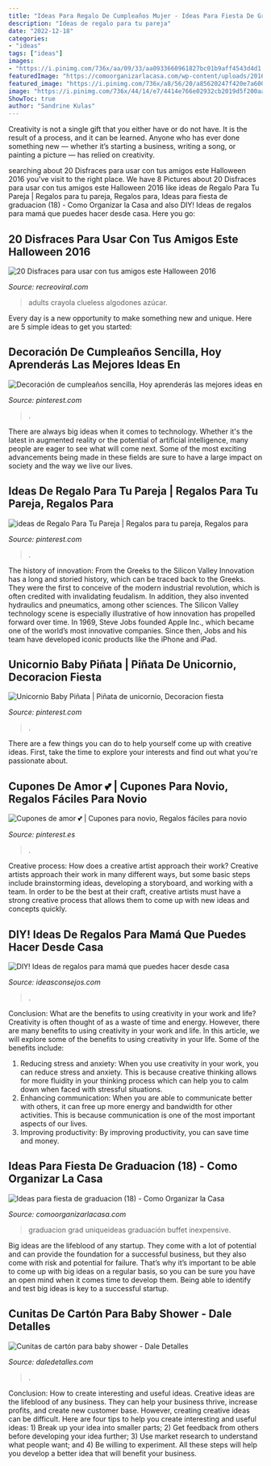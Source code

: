 ```yaml
---
title: "Ideas Para Regalo De Cumpleaños Mujer - Ideas Para Fiesta De Graduacion (18)"
description: "Ideas de regalo para tu pareja"
date: "2022-12-18"
categories:
- "ideas"
tags: ["ideas"]
images:
- "https://i.pinimg.com/736x/aa/09/33/aa0933660961827bc01b9aff4543d4d1.jpg"
featuredImage: "https://comoorganizarlacasa.com/wp-content/uploads/2016/05/Ideas-para-fiesta-de-graduacion-18.jpg"
featured_image: "https://i.pinimg.com/736x/a8/56/20/a85620247f420e7a6007fc57e49eb338.jpg"
image: "https://i.pinimg.com/736x/44/14/e7/4414e766e02932cb2019d5f200aa8507.jpg"
ShowToc: true
author: "Sandrine Kulas"
---
```



Creativity is not a single gift that you either have or do not have. It is the result of a process, and it can be learned. Anyone who has ever done something new — whether it’s starting a business, writing a song, or painting a picture — has relied on creativity.

	

		
searching about 20 Disfraces para usar con tus amigos este Halloween 2016 you've visit to the right place. We have 8 Pictures about 20 Disfraces para usar con tus amigos este Halloween 2016 like ideas de Regalo Para Tu Pareja | Regalos para tu pareja, Regalos para, Ideas para fiesta de graduacion (18) - Como Organizar la Casa and also DIY! Ideas de regalos para mamá que puedes hacer desde casa. Here you go:
		
    
## 20 Disfraces Para Usar Con Tus Amigos Este Halloween 2016

<img loading=lazy src="https://www.recreoviral.com/wp-content/uploads/2016/10/DISFRACES-HALLOWEEN-AMIGOS-2016-2.jpeg" onerror="this.onerror=null;this.src='https://tse1.mm.bing.net/th?id=OIP.mCxlME3w79gdvbXq_vKBsQHaFi&amp;pid=15.1';" alt="20 Disfraces para usar con tus amigos este Halloween 2016">

_Source: recreoviral.com_

>adults crayola clueless algodones azúcar. 

	

Every day is a new opportunity to make something new and unique. Here are 5 simple ideas to get you started: 

    
## Decoración De Cumpleaños Sencilla, Hoy Aprenderás Las Mejores Ideas En

<img loading=lazy src="https://i.pinimg.com/736x/a8/56/20/a85620247f420e7a6007fc57e49eb338.jpg" onerror="this.onerror=null;this.src='https://tse1.mm.bing.net/th?id=OIP.mT7kvyHGlTvl23DdXJ6AXwHaJ4&amp;pid=15.1';" alt="Decoración de cumpleaños sencilla, Hoy aprenderás las mejores ideas en">

_Source: pinterest.com_

>. 

	

There are always big ideas when it comes to technology. Whether it's the latest in augmented reality or the potential of artificial intelligence, many people are eager to see what will come next. Some of the most exciting advancements being made in these fields are sure to have a large impact on society and the way we live our lives.

    
## Ideas De Regalo Para Tu Pareja | Regalos Para Tu Pareja, Regalos Para

<img loading=lazy src="https://i.pinimg.com/736x/44/14/e7/4414e766e02932cb2019d5f200aa8507.jpg" onerror="this.onerror=null;this.src='https://tse3.mm.bing.net/th?id=OIP.wUKQab_NnYkF_noFuVnSewHaJ3&amp;pid=15.1';" alt="ideas de Regalo Para Tu Pareja | Regalos para tu pareja, Regalos para">

_Source: pinterest.com_

>. 

	

The history of innovation: From the Greeks to the Silicon Valley
Innovation has a long and storied history, which can be traced back to the Greeks. They were the first to conceive of the modern industrial revolution, which is often credited with invalidating feudalism. In addition, they also invented hydraulics and pneumatics, among other sciences.
The Silicon Valley technology scene is especially illustrative of how innovation has propelled forward over time. In 1969, Steve Jobs founded Apple Inc., which became one of the world’s most innovative companies. Since then, Jobs and his team have developed iconic products like the iPhone and iPad.

    
## Unicornio Baby Piñata | Piñata De Unicornio, Decoracion Fiesta

<img loading=lazy src="https://i.pinimg.com/736x/da/cd/aa/dacdaabfd6b9cb7efba30eb8e7f67833.jpg" onerror="this.onerror=null;this.src='https://tse2.mm.bing.net/th?id=OIP.D_e8vTdQt_rtH0jT18V2DQHaJ3&amp;pid=15.1';" alt="Unicornio Baby Piñata | Piñata de unicornio, Decoracion fiesta">

_Source: pinterest.com_

>. 

	

There are a few things you can do to help yourself come up with creative ideas. First, take the time to explore your interests and find out what you're passionate about.

    
## Cupones De Amor 💕 | Cupones Para Novio, Regalos Fáciles Para Novio

<img loading=lazy src="https://i.pinimg.com/736x/aa/09/33/aa0933660961827bc01b9aff4543d4d1.jpg" onerror="this.onerror=null;this.src='https://tse3.mm.bing.net/th?id=OIP.2zHn2pSelSq6k9cot-kWPAHaJ3&amp;pid=15.1';" alt="Cupones de amor 💕 | Cupones para novio, Regalos fáciles para novio">

_Source: pinterest.es_

>. 

	

Creative process: How does a creative artist approach their work?
Creative artists approach their work in many different ways, but some basic steps include brainstorming ideas, developing a storyboard, and working with a team. In order to be the best at their craft, creative artists must have a strong creative process that allows them to come up with new ideas and concepts quickly.

    
## DIY! Ideas De Regalos Para Mamá Que Puedes Hacer Desde Casa

<img loading=lazy src="https://ideasconsejos.com/images/2021/01/diy-regalos-mama-10.jpg" onerror="this.onerror=null;this.src='https://tse3.mm.bing.net/th?id=OIP.GRwa_Sh7U83C78HrXh545gHaNa&amp;pid=15.1';" alt="DIY! Ideas de regalos para mamá que puedes hacer desde casa">

_Source: ideasconsejos.com_

>. 

	

Conclusion: What are the benefits to using creativity in your work and life?
Creativity is often thought of as a waste of time and energy. However, there are many benefits to using creativity in your work and life. In this article, we will explore some of the benefits to using creativity in your life. Some of the benefits include: 
1) Reducing stress and anxiety: When you use creativity in your work, you can reduce stress and anxiety. This is because creative thinking allows for more fluidity in your thinking process which can help you to calm down when faced with stressful situations. 
2) Enhancing communication: When you are able to communicate better with others, it can free up more energy and bandwidth for other activities. This is because communication is one of the most important aspects of our lives. 
3) Improving productivity: By improving productivity, you can save time and money.

    
## Ideas Para Fiesta De Graduacion (18) - Como Organizar La Casa

<img loading=lazy src="https://comoorganizarlacasa.com/wp-content/uploads/2016/05/Ideas-para-fiesta-de-graduacion-18.jpg" onerror="this.onerror=null;this.src='https://tse2.mm.bing.net/th?id=OIP.MVq4WikEv-acodmCOX1-7wAAAA&amp;pid=15.1';" alt="Ideas para fiesta de graduacion (18) - Como Organizar la Casa">

_Source: comoorganizarlacasa.com_

>graduacion grad uniqueideas graduación buffet inexpensive. 

	

Big ideas are the lifeblood of any startup. They come with a lot of potential and can provide the foundation for a successful business, but they also come with risk and potential for failure. That’s why it’s important to be able to come up with big ideas on a regular basis, so you can be sure you have an open mind when it comes time to develop them. Being able to identify and test big ideas is key to a successful startup.

    
## Cunitas De Cartón Para Baby Shower - Dale Detalles

<img loading=lazy src="https://i1.wp.com/www.daledetalles.com/wp-content/uploads/2017/03/cunitas-de-carton-para-baby-shower3.jpg?resize=564%2C752" onerror="this.onerror=null;this.src='https://tse4.mm.bing.net/th?id=OIP.EcA4sjjGrZNaYdl6t8tUnwHaJ4&amp;pid=15.1';" alt="Cunitas de cartón para baby shower - Dale Detalles">

_Source: daledetalles.com_

>. 

	

Conclusion: How to create interesting and useful ideas.
Creative ideas are the lifeblood of any business. They can help your business thrive, increase profits, and create new customer base. However, creating creative ideas can be difficult. Here are four tips to help you create interesting and useful ideas: 1) Break up your idea into smaller parts; 2) Get feedback from others before developing your idea further; 3) Use market research to understand what people want; and 4) Be willing to experiment. All these steps will help you develop a better idea that will benefit your business.

